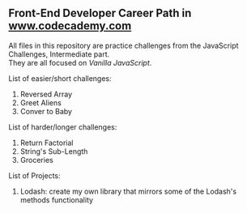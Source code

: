 ## Front-End Developer Career Path in www.codecademy.com

All files in this repository are practice challenges from the JavaScript Challenges, Intermediate part.  
They are all focused on _Vanilla JavaScript_.  

List of easier/short challenges:  
 1. Reversed Array
 2. Greet Aliens
 3. Conver to Baby

List of harder/longer challenges:
 1. Return Factorial
 2. String's Sub-Length
 3. Groceries

List of Projects: 
 1. Lodash: create my own library that mirrors some of the Lodash's methods functionality
